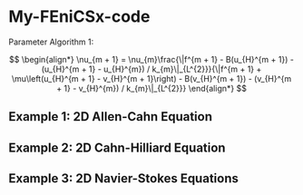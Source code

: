 # My-FEniCSx-code

Parameter Algorithm 1:

$$
\begin{align*}
\nu_{m + 1} = \nu_{m}\frac{\|f^{m + 1} - B(u_{H}^{m + 1}) - (u_{H}^{m + 1} - u_{H}^{m}) / k_{m}\|_{L^{2}}}{\|f^{m + 1} + \mu\left(u_{H}^{m + 1} - v_{H}^{m + 1}\right) - B(v_{H}^{m + 1}) - (v_{H}^{m + 1} - v_{H}^{m}) / k_{m}\|_{L^{2}}}
\end{align*}
$$


## Example 1: 2D Allen-Cahn Equation

## Example 2: 2D Cahn-Hilliard Equation

## Example 3: 2D Navier-Stokes Equations
